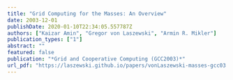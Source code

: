 ```yaml
---
title: "Grid Computing for the Masses: An Overview"
date: 2003-12-01
publishDate: 2020-01-10T22:34:05.557787Z
authors: ["Kaizar Amin", "Gregor von Laszewski", "Armin R. Mikler"]
publication_types: ["1"]
abstract: ""
featured: false
publication: "*Grid and Cooperative Computing (GCC2003)*"
url_pdf: "https://laszewski.github.io/papers/vonLaszewski-masses-gcc03.pdf"
---
```


